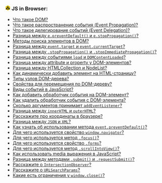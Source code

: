 <h3>
  <img src="../assets/JSDom.png" width="16" height="16" />
  <span>JS in Browser:</span>
</h3>

- [Что такое DOM?](https://youtu.be/1eIRTdgzHtw?t=471)
- [Что такое распространение события (Event Propagation)?](https://youtu.be/1eIRTdgzHtw?t=522)
- [Что такое делегирование событий (Event Delegation)?](https://youtu.be/1eIRTdgzHtw?t=576)
- [Разница между `e.preventDefault()` и `e.stopPropagation()`?](https://youtu.be/CjdCxxqObaM?t=650)
- [Методы поиска элементов в DOM?](https://youtu.be/CjdCxxqObaM?t=678)
- [Разница между `event.target` и `event.currentTarget`?](https://youtu.be/kx3dR6ztICU?t=539)
- [Разница между `.stopPropagation()` и `.stopImmediatePropagation()`?](https://youtu.be/kx3dR6ztICU?t=580)
- [Разница между событиями `load` и `DOMContentLoaded`?](https://youtu.be/kx3dR6ztICU?t=627)
- [Разница между attribute и property у DOM-элементов?](https://youtu.be/IooJ3P2VUYs?t=659)
- [Разница между HTMLCollection и NodeList?](https://youtu.be/IooJ3P2VUYs?t=705)
- [Как динамически добавить элемент на HTML-страницу?](https://youtu.be/nvktMVFM0_M?t=551)
- [Типы узлов DOM-дерева?](https://youtu.be/7TvS0iKR3_c?t=201)
- [Свойства для перемещения по DOM-дереву?](https://youtu.be/7TvS0iKR3_c?t=245)
- [Виды событий в JavaScript?](https://youtu.be/7TvS0iKR3_c?t=318)
- [Как добавить обработчик события на DOM-элемент?](https://youtu.be/7TvS0iKR3_c?t=425)
- [Как удалить обработчик события с DOM-элемента?](https://youtu.be/7TvS0iKR3_c?t=505)
- [Сколько аргументов принимает `addEventListener`?](https://youtu.be/7TvS0iKR3_c?t=538)
- [Разница между `innerHTML` и `outerHTML`?](https://youtu.be/xZLxdts7ZW4?t=621)
- [Расскажите про координаты в браузере?](https://youtu.be/70VnuTXi4Wk?t=644)
- [Разница между `JSON` и `XML`?](https://youtu.be/XtQPrt8G0n8?t=28)
- [Как узнать об использовании метода `event.preventDefault()`?](https://youtu.be/lZNWrW39ELM?t=443)
- [Для чего используется свойство `window.navigator`?](https://youtu.be/lZNWrW39ELM?t=493)
- [Для чего используется метод `.focus()`?](https://youtu.be/lZNWrW39ELM?t=551)
- [Для чего используется свойство `.forms`?](https://youtu.be/lZNWrW39ELM?t=616)
- [Для чего используется метод `.scrollIntoView()`?](https://youtu.be/lZNWrW39ELM?t=682)
- [Как использовать media выражения в JavaScript?](https://youtu.be/3kvKFfPteFg?t=30)
- [Разница между методами `.submit()` и `.requestSubmit()`?](https://youtu.be/3kvKFfPteFg?t=90)
- [Расскажите о `IntersectionObserver`?](https://youtu.be/hL5yFo9Pms4?t=28)
- [Расскажите о `URLSearchParams`?](https://youtu.be/hL5yFo9Pms4?t=98)
- [Какие есть ограничения у `window.close()`?](https://youtu.be/hL5yFo9Pms4?t=149)

